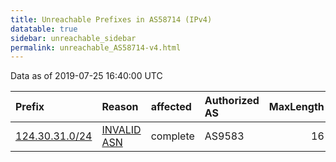 ```yaml
---
title: Unreachable Prefixes in AS58714 (IPv4)
datatable: true
sidebar: unreachable_sidebar
permalink: unreachable_AS58714-v4.html
---
```


Data as of 2019-07-25 16:40:00 UTC


<div class="datatable-begin"></div>

| Prefix                                                 | Reason                                                                                                | affected   | Authorized AS   |   MaxLength | Anchor                                       |   unreachable /24s |
|:-------------------------------------------------------|:------------------------------------------------------------------------------------------------------|:-----------|:----------------|------------:|:---------------------------------------------|-------------------:|
| [124.30.31.0/24](https://stat.ripe.net/124.30.31.0/24) | [INVALID ASN](https://rpki-validator.ripe.net/announcement-preview?asn=AS58714&prefix=124.30.31.0/24) | complete   | AS9583          |          16 | [APNIC](unreachable_APNIC_RPKI_Root-v4.html) |                  1 |

<div class="datatable-end"></div>